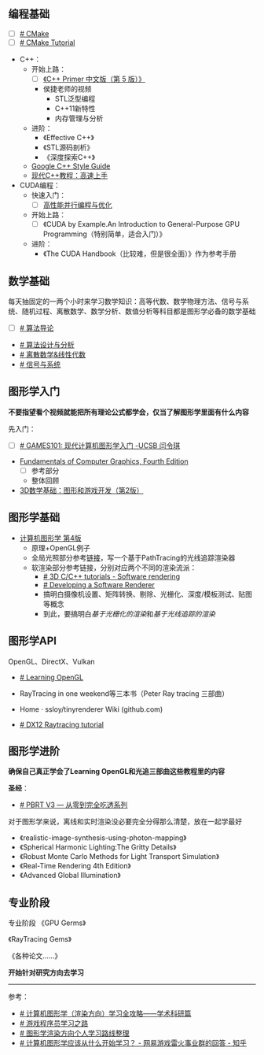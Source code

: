 ## 编程基础

- [ ] [# CMake](https://github.com/ttroy50/cmake-examples)
- [ ] [# CMake Tutorial](https://cmake.org/cmake/help/latest/guide/tutorial/index.html)
- C++：
	- 开始上路：
		- [ ] [《C++ Primer 中文版（第 5 版）》](../C++Primer5th/pdf/C++%20Primer%20中文版（第%205%20版）.pdf)
		- 侯捷老师的视频
			- STL泛型编程
			- C++11新特性
			- 内存管理与分析
	- 进阶：
		- 《Effective C++》
		- 《STL源码剖析》
		- 《深度探索C++》
	- [Google C++ Style Guide](https://google.github.io/styleguide/cppguide.html)
	- [现代C++教程：高速上手](https://changkun.de/modern-cpp/)
- CUDA编程：
	- 快速入门：
		- [ ] [高性能并行编程与优化](https://github.com/parallel101/course)
	- 开始上路：
		- [ ] 《CUDA by Example.An Introduction to General-Purpose GPU Programming（特别简单，适合入门）》
	- 进阶：
		- 《The CUDA Handbook（比较难，但是很全面）》作为参考手册


## 数学基础

每天抽固定的一两个小时来学习数学知识：高等代数、数学物理方法、信号与系统、随机过程、离散数学、数学分析、数值分析等科目都是图形学必备的数学基础

- [ ] [# 算法导论](https://www.bilibili.com/video/BV1fu41127MN/?spm_id_from=333.999.0.0)
- [# 算法设计与分析](https://www.bilibili.com/video/BV1A7411E737/?spm_id_from=333.999.0.0)
- [# 离散数学&线性代数](https://www.bilibili.com/video/BV1sH4y1q7oz/?spm_id_from=333.999.0.0&vd_source=ec161869fed250aa616ee2fdd48e6494)
- [# 信号与系统](https://www.bilibili.com/video/BV1g94y1Q76G/?spm_id_from=333.999.0.0&vd_source=ec161869fed250aa616ee2fdd48e6494)

## 图形学入门

**不要指望看个视频就能把所有理论公式都学会，仅当了解图形学里面有什么内容**

先入门：
- [ ] [# GAMES101: 现代计算机图形学入门 -UCSB 闫令琪](https://link.zhihu.com/?target=https%3A//sites.cs.ucsb.edu/~lingqi/teaching/games101.html)
- [Fundamentals of Computer Graphics, Fourth Edition](./pdf/Fundamentals%20of%20Computer%20Graphics,%20Fourth%20Edition.pdf)
	- [ ] 参考部分
	- 整体回顾
- [3D数学基础：图形和游戏开发（第2版）](3D数学基础：图形和游戏开发（第2版）.pdf)

## 图形学基础

- [计算机图形学 第4版](计算机图形学%20第4版.pdf)
	- 原理+OpenGL例子
	- 全局光照部分参考[链接](https://www.kevinbeason.com/smallpt/)，写一个基于PathTracing的光线追踪渲染器
	- 软渲染部分参考链接，分别对应两个不同的渲染流派：
		- [# 3D C/C++ tutorials - Software rendering](http://www.3dcpptutorials.sk/index.php?id=15)
		- [# Developing a Software Renderer](https://trenki2.github.io/blog/2017/06/06/developing-a-software-renderer-part1/)
		- 搞明白摄像机设置、矩阵转换、剔除、光栅化、深度/模板测试、贴图等概念
		- 到此，要搞明白*基于光栅化的渲染*和*基于光线追踪的渲染*

## 图形学API

OpenGL、DirectX、Vulkan

- [# Learning OpenGL](https://learnopengl-cn.github.io/)
- RayTracing in one weekend等三本书（Peter Ray tracing 三部曲）

- Home · ssloy/tinyrenderer Wiki (github.com)

- [# DX12 Raytracing tutorial](https://developer.nvidia.com/rtx/raytracing/dxr/DX12-Raytracing-tutorial-Part-1)

## 图形学进阶

**确保自己真正学会了Learning OpenGL和光追三部曲这些教程里的内容**

**圣经**：
- [# PBRT V3 — 从零到完全吃透系列](https://dezeming.top/?page_id=50)

对于图形学来说，离线和实时渲染没必要完全分得那么清楚，放在一起学最好

- 《realistic-image-synthesis-using-photon-mapping》
- 《Spherical Harmonic Lighting:The Gritty Details》
- 《Robust Monte Carlo Methods for Light Transport Simulation》
- 《Real-Time Rendering 4th Edition》
- 《Advanced Global Illumination》

## 专业阶段

专业阶段 《GPU Germs》

《RayTracing Gems》

《各种论文……》

**开始针对研究方向去学习**

---

参考：
- [# 计算机图形学（渲染方向）学习全攻略——学术科研篇](https://juejin.cn/post/6975112060006858760)
- [# 游戏程序员学习之路](https://miloyip.github.io/game-programmer/game-programmer-zh-cn.svg)
- [# 图形学渲染方向个人学习路线整理](https://zhuanlan.zhihu.com/p/445343440)
- [# 计算机图形学应该从什么开始学习？ - 网易游戏雷火事业群的回答 - 知乎](https://www.zhihu.com/question/349302834/answer/931378785)

